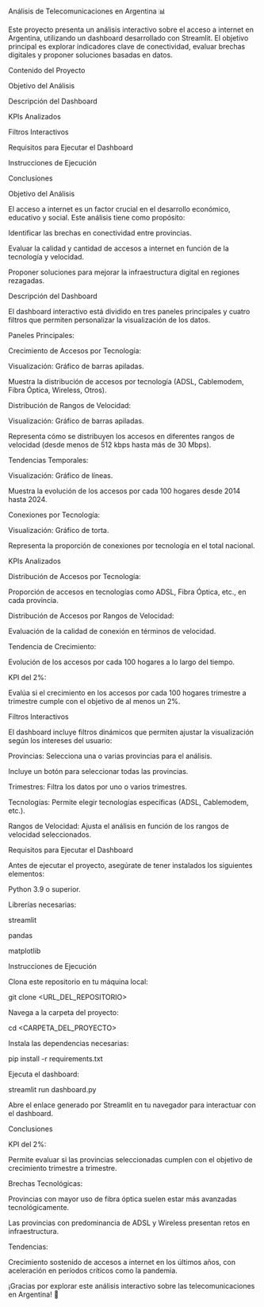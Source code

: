 Análisis de Telecomunicaciones en Argentina 📊

Este proyecto presenta un análisis interactivo sobre el acceso a internet en Argentina, utilizando un dashboard desarrollado con Streamlit. El objetivo principal es explorar indicadores clave de conectividad, evaluar brechas digitales y proponer soluciones basadas en datos.

Contenido del Proyecto

Objetivo del Análisis

Descripción del Dashboard

KPIs Analizados

Filtros Interactivos

Requisitos para Ejecutar el Dashboard

Instrucciones de Ejecución

Conclusiones

Objetivo del Análisis

El acceso a internet es un factor crucial en el desarrollo económico, educativo y social. Este análisis tiene como propósito:

Identificar las brechas en conectividad entre provincias.

Evaluar la calidad y cantidad de accesos a internet en función de la tecnología y velocidad.

Proponer soluciones para mejorar la infraestructura digital en regiones rezagadas.

Descripción del Dashboard

El dashboard interactivo está dividido en tres paneles principales y cuatro filtros que permiten personalizar la visualización de los datos.

Paneles Principales:

Crecimiento de Accesos por Tecnología:

Visualización: Gráfico de barras apiladas.

Muestra la distribución de accesos por tecnología (ADSL, Cablemodem, Fibra Óptica, Wireless, Otros).

Distribución de Rangos de Velocidad:

Visualización: Gráfico de barras apiladas.

Representa cómo se distribuyen los accesos en diferentes rangos de velocidad (desde menos de 512 kbps hasta más de 30 Mbps).

Tendencias Temporales:

Visualización: Gráfico de líneas.

Muestra la evolución de los accesos por cada 100 hogares desde 2014 hasta 2024.

Conexiones por Tecnología:

Visualización: Gráfico de torta.

Representa la proporción de conexiones por tecnología en el total nacional.

KPIs Analizados

Distribución de Accesos por Tecnología:

Proporción de accesos en tecnologías como ADSL, Fibra Óptica, etc., en cada provincia.

Distribución de Accesos por Rangos de Velocidad:

Evaluación de la calidad de conexión en términos de velocidad.

Tendencia de Crecimiento:

Evolución de los accesos por cada 100 hogares a lo largo del tiempo.

KPI del 2%:

Evalúa si el crecimiento en los accesos por cada 100 hogares trimestre a trimestre cumple con el objetivo de al menos un 2%.

Filtros Interactivos

El dashboard incluye filtros dinámicos que permiten ajustar la visualización según los intereses del usuario:

Provincias: Selecciona una o varias provincias para el análisis.

Incluye un botón para seleccionar todas las provincias.

Trimestres: Filtra los datos por uno o varios trimestres.

Tecnologías: Permite elegir tecnologías específicas (ADSL, Cablemodem, etc.).

Rangos de Velocidad: Ajusta el análisis en función de los rangos de velocidad seleccionados.

Requisitos para Ejecutar el Dashboard

Antes de ejecutar el proyecto, asegúrate de tener instalados los siguientes elementos:

Python 3.9 o superior.

Librerías necesarias:

streamlit

pandas

matplotlib

Instrucciones de Ejecución

Clona este repositorio en tu máquina local:

git clone <URL_DEL_REPOSITORIO>

Navega a la carpeta del proyecto:

cd <CARPETA_DEL_PROYECTO>

Instala las dependencias necesarias:

pip install -r requirements.txt

Ejecuta el dashboard:

streamlit run dashboard.py

Abre el enlace generado por Streamlit en tu navegador para interactuar con el dashboard.

Conclusiones

KPI del 2%:

Permite evaluar si las provincias seleccionadas cumplen con el objetivo de crecimiento trimestre a trimestre.

Brechas Tecnológicas:

Provincias con mayor uso de fibra óptica suelen estar más avanzadas tecnológicamente.

Las provincias con predominancia de ADSL y Wireless presentan retos en infraestructura.

Tendencias:

Crecimiento sostenido de accesos a internet en los últimos años, con aceleración en períodos críticos como la pandemia.

¡Gracias por explorar este análisis interactivo sobre las telecomunicaciones en Argentina! 🚀

